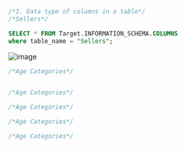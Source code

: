 ~~~ SQL
/*1. Data type of columns in a table*/
/*Sellers*/

SELECT * FROM Target.INFORMATION_SCHEMA.COLUMNS
where table_name = "Sellers";

~~~
![image](https://github.com/neelam-ai/SQL-Data-Analysis-US-Retail-stores/assets/140748255/f131ecba-0ff5-495b-87b0-18d5b4c754f5)


~~~ SQL
/*Age Categories*/

~~~


~~~ SQL

~~~



~~~ SQL
/*Age Categories*/

~~~



~~~ SQL
/*Age Categories*/

~~~


~~~ SQL
/*Age Categories*/

~~~


~~~ SQL
/*Age Categories*/

~~~
